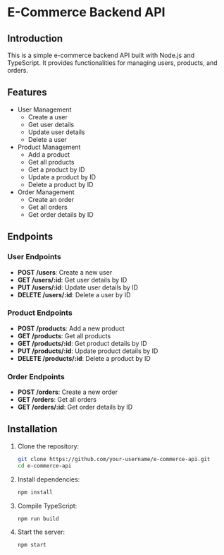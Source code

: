 # E-Commerce Backend API

## Introduction
This is a simple e-commerce backend API built with Node.js and TypeScript. It provides functionalities for managing users, products, and orders.

## Features
- User Management
  - Create a user
  - Get user details
  - Update user details
  - Delete a user
- Product Management
  - Add a product
  - Get all products
  - Get a product by ID
  - Update a product by ID
  - Delete a product by ID
- Order Management
  - Create an order
  - Get all orders
  - Get order details by ID

## Endpoints

### User Endpoints
- **POST /users**: Create a new user
- **GET /users/:id**: Get user details by ID
- **PUT /users/:id**: Update user details by ID
- **DELETE /users/:id**: Delete a user by ID

### Product Endpoints
- **POST /products**: Add a new product
- **GET /products**: Get all products
- **GET /products/:id**: Get product details by ID
- **PUT /products/:id**: Update product details by ID
- **DELETE /products/:id**: Delete a product by ID

### Order Endpoints
- **POST /orders**: Create a new order
- **GET /orders**: Get all orders
- **GET /orders/:id**: Get order details by ID

## Installation

1. Clone the repository:
   ```sh
   git clone https://github.com/your-username/e-commerce-api.git
   cd e-commerce-api

2. Install dependencies:
    ```sh
    npm install

3. Compile TypeScript:
     ```sh
     npm run build

4. Start the server:
    ```sh
    npm start
    